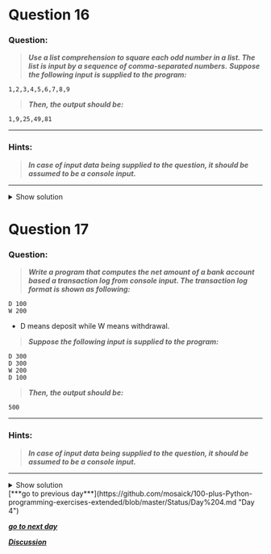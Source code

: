 # Question 16

### **Question:**

>***Use a list comprehension to square each odd number in a list. The list is input by a sequence of comma-separated numbers.***
>***Suppose the following input is supplied to the program:***

```
1,2,3,4,5,6,7,8,9
```

>***Then, the output should be:***

```
1,9,25,49,81
```

----------------------

### Hints:
>***In case of input data being supplied to the question, it should be assumed to be a console input.***

-------------------

<details>
<summary>Show solution</summary>

**Main author's Solution: Python 2**
```python
## The solution by the author is incorrect.Thus it's not included here.
```
----------------
**My Solution: Python 3**
```python
lst = [str(int(i)**2) for i in input().split(',') if int(i) % 2]
print(",".join(lst))
```

***There were a mistake in the the test case and the solution's whice were notified and fixed with the help of @dwedigital. My warm thanks to him.*** 

------------------------

</details>

# Question 17

### **Question:**

>***Write a program that computes the net amount of a bank account based a transaction log from console input. The transaction log format is shown as following:***
```
D 100
W 200
```
* D means deposit while W means withdrawal.

>***Suppose the following input is supplied to the program:***
```
D 300
D 300
W 200
D 100
```
>***Then, the output should be:***
```
500
```
----------------------

### Hints:
>***In case of input data being supplied to the question, it should be assumed to be a console input.***

-------------------

<details>
<summary>Show solution</summary>

**Main author's Solution: Python 2**
```python
import sys
netAmount = 0
while True:
    s = raw_input()
    if not s:
        break
    values = s.split(" ")
    operation = values[0]
    amount = int(values[1])
    if operation=="D":
        netAmount+=amount
    elif operation=="W":
        netAmount-=amount
    else:
        pass
print netAmount
```
----------------
**My Solution: Python 3**
```python
total = 0
while True:
    s = input().split()
    if not s:            # break if the string is empty
        break
    cm,num = map(str,s)    # two inputs are distributed in cm and num in string data type

    if cm=='D':
        total+=int(num)
    if cm=='W':
        total-=int(num)

print(total)
```
-----------------
**Solution by: leonedott**
```python
lst = []
while True:
  x = input()
  if len(x)==0:
    break
  lst.append(x)

balance = 0
for item in lst:
  if 'D' in item:
    balance += int(item.strip('D '))
  if 'W' in item:
    balance -= int(item.strip('W '))
print(balance)
```
</details>
[***go to previous day***](https://github.com/mosaick/100-plus-Python-programming-exercises-extended/blob/master/Status/Day%204.md "Day 4")

[***go to next day***](https://github.com/mosaick/100-plus-Python-programming-exercises-extended/blob/master/Status/Day%206.md "Day 6")

[***Discussion***](https://github.com/mosaick/100-plus-Python-programming-exercises-extended/issues/3)
